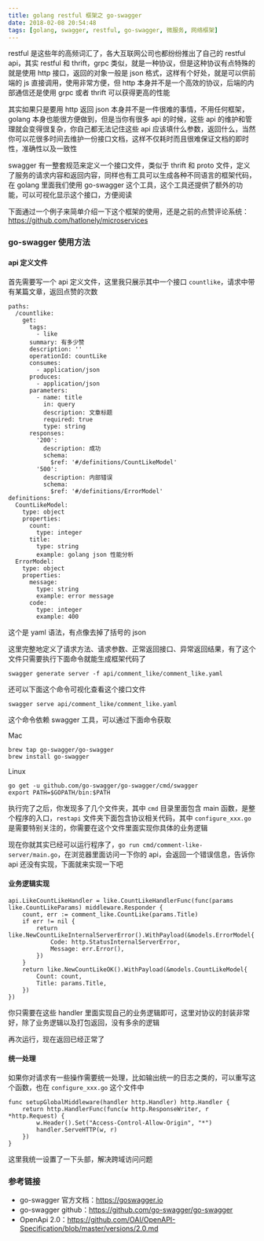 ```yaml
---
title: golang restful 框架之 go-swagger
date: 2018-02-08 20:54:48
tags: [golang, swagger, restful, go-swagger, 微服务, 网络框架]
---
```


restful 是这些年的高频词汇了，各大互联网公司也都纷纷推出了自己的 restful api，其实 restful 和 thrift，grpc 类似，就是一种协议，但是这种协议有点特殊的就是使用 http 接口，返回的对象一般是 json 格式，这样有个好处，就是可以供前端的 js 直接调用，使用非常方便，但 http 本身并不是一个高效的协议，后端的内部通信还是使用 grpc 或者 thrift 可以获得更高的性能

其实如果只是要用 http 返回 json 本身并不是一件很难的事情，不用任何框架，golang 本身也能很方便做到，但是当你有很多 api 的时候，这些 api 的维护和管理就会变得很复杂，你自己都无法记住这些 api 应该填什么参数，返回什么，当然你可以花很多时间去维护一份接口文档，这样不仅耗时而且很难保证文档的即时性，准确性以及一致性

swagger 有一整套规范来定义一个接口文件，类似于 thrift 和 proto 文件，定义了服务的请求内容和返回内容，同样也有工具可以生成各种不同语言的框架代码，在 golang 里面我们使用 go-swagger 这个工具，这个工具还提供了额外的功能，可以可视化显示这个接口，方便阅读

下面通过一个例子来简单介绍一下这个框架的使用，还是之前的点赞评论系统：<https://github.com/hatlonely/microservices>

### go-swagger 使用方法

#### api 定义文件

首先需要写一个 api 定义文件，这里我只展示其中一个接口 `countlike`，请求中带有某篇文章，返回点赞的次数

```
paths:
  /countlike:
    get:
      tags:
        - like
      summary: 有多少赞
      description: ''
      operationId: countLike
      consumes:
        - application/json
      produces:
        - application/json
      parameters:
        - name: title
          in: query
          description: 文章标题
          required: true
          type: string
      responses:
        '200':
          description: 成功
          schema:
            $ref: '#/definitions/CountLikeModel'
        '500':
          description: 内部错误
          schema:
            $ref: '#/definitions/ErrorModel'
definitions:
  CountLikeModel:
    type: object
    properties:
      count:
        type: integer
      title:
        type: string
        example: golang json 性能分析
  ErrorModel:
    type: object
    properties:
      message:
        type: string
        example: error message
      code:
        type: integer
        example: 400
```

这个是 yaml 语法，有点像去掉了括号的 json

这里完整地定义了请求方法、请求参数、正常返回接口、异常返回结果，有了这个文件只需要执行下面命令就能生成框架代码了

```
swagger generate server -f api/comment_like/comment_like.yaml
```

还可以下面这个命令可视化查看这个接口文件

```
swagger serve api/comment_like/comment_like.yaml
```

这个命令依赖 swagger 工具，可以通过下面命令获取

Mac

```
brew tap go-swagger/go-swagger
brew install go-swagger
```

Linux

```
go get -u github.com/go-swagger/go-swagger/cmd/swagger
export PATH=$GOPATH/bin:$PATH
```

执行完了之后，你发现多了几个文件夹，其中 `cmd` 目录里面包含 main 函数，是整个程序的入口，`restapi` 文件夹下面包含协议相关代码，其中 `configure_xxx.go` 是需要特别关注的，你需要在这个文件里面实现你具体的业务逻辑

现在你就其实已经可以运行程序了，`go run cmd/comment-like-server/main.go`，在浏览器里面访问一下你的 api，会返回一个错误信息，告诉你 api 还没有实现，下面就来实现一下吧

#### 业务逻辑实现

```
api.LikeCountLikeHandler = like.CountLikeHandlerFunc(func(params like.CountLikeParams) middleware.Responder {
    count, err := comment_like.CountLike(params.Title)
    if err != nil {
        return like.NewCountLikeInternalServerError().WithPayload(&models.ErrorModel{
            Code: http.StatusInternalServerError,
            Message: err.Error(),
        })
    }
    return like.NewCountLikeOK().WithPayload(&models.CountLikeModel{
        Count: count,
        Title: params.Title,
    })
})
```

你只需要在这些 handler 里面实现自己的业务逻辑即可，这里对协议的封装非常好，除了业务逻辑以及打包返回，没有多余的逻辑

再次运行，现在返回已经正常了

#### 统一处理

如果你对请求有一些操作需要统一处理，比如输出统一的日志之类的，可以重写这个函数，也在 `configure_xxx.go` 这个文件中

```
func setupGlobalMiddleware(handler http.Handler) http.Handler {
    return http.HandlerFunc(func(w http.ResponseWriter, r *http.Request) {
        w.Header().Set("Access-Control-Allow-Origin", "*")
        handler.ServeHTTP(w, r)
    })
}
```

这里我统一设置了一下头部，解决跨域访问问题

### 参考链接

- go-swagger 官方文档：<https://goswagger.io>
- go-swagger github：<https://github.com/go-swagger/go-swagger>
- OpenApi 2.0：<https://github.com/OAI/OpenAPI-Specification/blob/master/versions/2.0.md>
